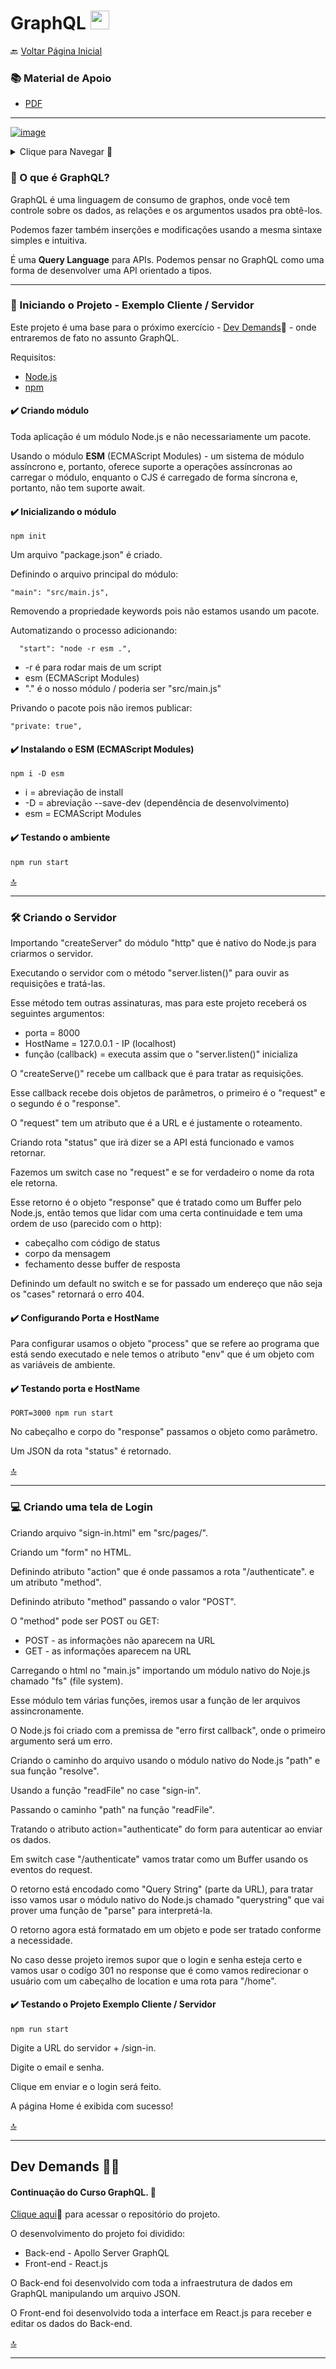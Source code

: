 <h1 id="topo">GraphQL <img src="https://cdn.jsdelivr.net/gh/devicons/devicon/icons/graphql/graphql-plain.svg" width="30px"/></h1>

🔙 [Voltar Página Inicial](https://github.com/brseghese/vtex-hiring-coders-3)

<h3> 📚 Material de Apoio</h3>

- [PDF](https://drive.google.com/file/d/1TQIEiYUb1pxbE-_yoqPmqg25Ebpd_L9T/view)

---

[![image](https://img.shields.io/badge/GraphQl-E10098?style=for-the-badge&logo=graphql&logoColor=white)](https://graphql.org/)

<details>
<summary>Clique para Navegar 🔽</summary>

◽ <a href="#1">Iniciando o Projeto</a> <br>
◽ <a href="#2">Criando o Servidor</a> <br>
◽ <a href="#3">Criando um tela de Login</a> <br>
◽ <a href="#4">Projeto Dev Demands</a> <br>

</details>

<h3 id="0">📍​ O que é GraphQL?</h3>

GraphQL é uma linguagem de consumo de graphos, onde você tem controle sobre os dados, as relações e os argumentos usados pra obtê-los.

Podemos fazer também inserções e modificações usando a mesma sintaxe simples e intuitiva.

É uma **Query Language** para APIs. Podemos pensar no GraphQL como uma forma de desenvolver uma API orientado a tipos.

---

<h3 id="1">​🚀 Iniciando o Projeto - Exemplo Cliente / Servidor</h3>

Este projeto é uma base para o próximo exercício - [Dev Demands](https://github.com/brseghese/vtex-hiring-coders-3-graphql-dev-demands)🔗 - onde entraremos de fato no assunto GraphQL.

Requisitos:

- [Node.js](https://nodejs.org/en/)
- [npm](https://www.npmjs.com/)

#### ✔️ Criando módulo

Toda aplicação é um módulo Node.js e não necessariamente um pacote.

Usando o módulo **ESM** (ECMAScript Modules) - um sistema de módulo assíncrono e, portanto, oferece suporte a operações assíncronas ao carregar o módulo, enquanto o CJS é carregado de forma síncrona e, portanto, não tem suporte await.

#### ✔️ Inicializando o módulo

```
npm init
```

Um arquivo "package.json" é criado.

Definindo o arquivo principal do módulo:

```
"main": "src/main.js",
```

Removendo a propriedade keywords pois não estamos usando um pacote.

Automatizando o processo adicionando:

```
  "start": "node -r esm .",
```

- -r é para rodar mais de um script
- esm (ECMAScript Modules)
- "." é o nosso módulo / poderia ser "src/main.js"

Privando o pacote pois não iremos publicar:

```
"private: true",
```

#### ✔️ Instalando o ESM (ECMAScript Modules)

```
npm i -D esm
```

- i = abreviação de install
- -D = abreviação --save-dev (dependência de desenvolvimento)
- esm = ECMAScript Modules

#### ✔️ Testando o ambiente

```
npm run start
```

<a href="#topo">🔝</a>

---

<h3 id="2">🛠️ Criando o Servidor</h3>

Importando "createServer" do módulo "http" que é nativo do Node.js para criarmos o servidor.

Executando o servidor com o método "server.listen()" para ouvir as requisições e tratá-las.

Esse método tem outras assinaturas, mas para este projeto receberá os seguintes argumentos:

- porta = 8000
- HostName = 127.0.0.1 - IP (localhost)
- função (callback) = executa assim que o "server.listen()" inicializa

O "createServe()" recebe um callback que é para tratar as requisições.

Esse callback recebe dois objetos de parâmetros, o primeiro é o "request" e o segundo é o "response".

O "request" tem um atributo que é a URL e é justamente o roteamento.

Criando rota "status" que irá dizer se a API está funcionado e vamos retornar.

Fazemos um switch case no "request" e se for verdadeiro o nome da rota ele retorna.

Esse retorno é o objeto "response" que é tratado como um Buffer pelo Node.js, então temos que lidar com uma certa continuidade e tem uma ordem de uso (parecido com o http):

- cabeçalho com código de status
- corpo da mensagem
- fechamento desse buffer de resposta

Definindo um default no switch e se for passado um endereço que não seja os "cases" retornará o erro 404.

#### ✔️ Configurando Porta e HostName

Para configurar usamos o objeto "process" que se refere ao programa que está sendo executado e nele temos o atributo "env" que é um objeto com as variáveis de ambiente.

#### ✔️ Testando porta e HostName

```
PORT=3000 npm run start
```

No cabeçalho e corpo do "response" passamos o objeto como parâmetro.

Um JSON da rota "status" é retornado.

<a href="#topo">🔝</a>

---

<h3 id="3">💻 Criando uma tela de Login</h3>

Criando arquivo "sign-in.html" em "src/pages/".

Criando um "form" no HTML.

Definindo atributo "action" que é onde passamos a rota "/authenticate". e um atributo "method".

Definindo atributo "method" passando o valor "POST".

O "method" pode ser POST ou GET:

- POST - as informações não aparecem na URL
- GET - as informações aparecem na URL

Carregando o html no "main.js" importando um módulo nativo do Noje.js chamado "fs" (file system).

Esse módulo tem várias funções, iremos usar a função de ler arquivos assincronamente.

O Node.js foi criado com a premissa de "erro first callback", onde o primeiro argumento será um erro.

Criando o caminho do arquivo usando o módulo nativo do Node.js "path" e sua função "resolve".

Usando a função "readFile" no case "sign-in".

Passando o caminho "path" na função "readFile".

Tratando o atributo action="authenticate" do form para autenticar ao enviar os dados.

Em switch case "/authenticate" vamos tratar como um Buffer usando os eventos do request.

O retorno está encodado como "Query String" (parte da URL), para tratar isso vamos usar o módulo nativo do Node.js chamado "querystring" que vai prover uma função de "parse" para interpretá-la.

O retorno agora está formatado em um objeto e pode ser tratado conforme a necessidade.

No caso desse projeto iremos supor que o login e senha esteja certo e vamos usar o codígo 301 no response que é como vamos redirecionar o usuário com um cabeçalho de location e uma rota para "/home".

#### ✔️ Testando o Projeto Exemplo Cliente / Servidor

```
npm run start
```

Digite a URL do servidor + /sign-in.

Digite o email e senha.

Clique em enviar e o login será feito.

A página Home é exibida com sucesso!

<a href="#topo">🔝</a>

---

<h2 id="4"> Dev Demands 👨‍💻​ </h2>

#### Continuação do Curso GraphQL. 🚀

[Clique aqui](https://github.com/brseghese/vtex-hiring-coders-3-graphql-dev-demands)🔗 para acessar o repositório do projeto.

O desenvolvimento do projeto foi dividido:

- Back-end - Apollo Server GraphQL
- Front-end - React.js

O Back-end foi desenvolvido com toda a infraestrutura de dados em GraphQL manipulando um arquivo JSON.

O Front-end foi desenvolvido toda a interface em React.js para receber e editar os dados do Back-end.

<a href="#topo">🔝</a>

---
